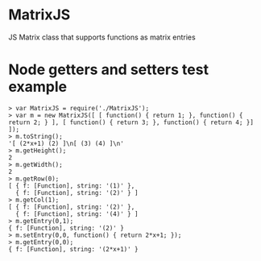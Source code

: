 # MatrixJS
JS Matrix class that supports functions as matrix entries

# Node getters and setters test example
```
> var MatrixJS = require('./MatrixJS');
> var m = new MatrixJS([ [ function() { return 1; }, function() { return 2; } ], [ function() { return 3; }, function() { return 4; }] ]);
> m.toString();
'[ (2*x+1) (2) ]\n[ (3) (4) ]\n'
> m.getHeight();
2
> m.getWidth();
2
> m.getRow(0);
[ { f: [Function], string: '(1)' },
  { f: [Function], string: '(2)' } ]
> m.getCol(1);
[ { f: [Function], string: '(2)' },
  { f: [Function], string: '(4)' } ]
> m.getEntry(0,1);
{ f: [Function], string: '(2)' }
> m.setEntry(0,0, function() { return 2*x+1; });
> m.getEntry(0,0);
{ f: [Function], string: '(2*x+1)' }
```